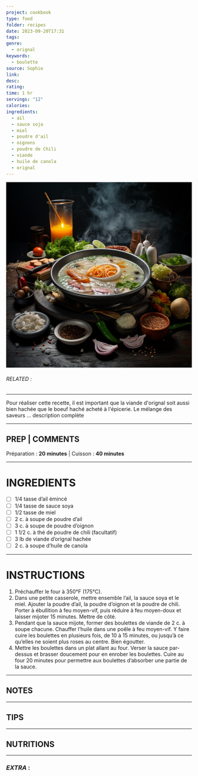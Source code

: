 ```yaml
---
project: cookbook
type: food
folder: recipes
date: 2023-09-20T17:31
tags: 
genre:
  - orignal
keywords:
  - boulette
source: Sophie
link: 
desc: 
rating: 
time: 1 hr
servings: "12"
calories: 
ingredients:
  - ail
  - sauce soja
  - miel
  - poudre d'ail
  - oignons
  - poudre de Chili
  - viande
  - huile de canola
  - orignal
---
```


![IMAGE](_default.png)

###### *RELATED* : 
---
Pour réaliser cette recette, il est important que la viande d'orignal soit aussi bien hachée que le boeuf haché acheté à l'épicerie. Le mélange des saveurs ... description complète

---
## PREP | COMMENTS

Préparation : **20 minutes** | Cuisson : **40 minutes**

---
# INGREDIENTS

- [ ] 1/4 tasse d’ail émincé
- [ ] 1/4 tasse de sauce soya
- [ ] 1/2 tasse de miel
- [ ] 2 c. à soupe de poudre d’ail
- [ ] 3 c. à soupe de poudre d’oignon
- [ ] 1 1/2 c. à thé de poudre de chili (facultatif)
- [ ] 3 lb de viande d’orignal hachée
- [ ] 2 c. à soupe d’huile de canola

---
# INSTRUCTIONS

1. Préchauffer le four à 350°F (175°C).
2. Dans une petite casserole, mettre ensemble l’ail, la sauce soya et le miel. Ajouter la poudre d’ail, la poudre d’oignon et la poudre de chili. Porter à ébullition à feu moyen-vif, puis réduire à feu moyen-doux et laisser mijoter 15 minutes. Mettre de côté.
3. Pendant que la sauce mijote, former des boulettes de viande de 2 c. à soupe chacune. Chauffer l’huile dans une poêle à feu moyen-vif. Y faire cuire les boulettes en plusieurs fois, de 10 à 15 minutes, ou jusqu’à ce qu’elles ne soient plus roses au centre. Bien égoutter.
4. Mettre les boulettes dans un plat allant au four. Verser la sauce par-dessus et brasser doucement pour en enrober les boulettes. Cuire au four 20 minutes pour permettre aux boulettes d’absorber une partie de la sauce.

---
## NOTES



---
## TIPS



---
## NUTRITIONS



---
### *EXTRA* :



